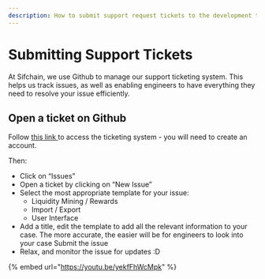 ```yaml
---
description: How to submit support request tickets to the development team on Github
---
```


# Submitting Support Tickets

At Sifchain, we use Github to manage our support ticketing system. This helps us track issues, as well as enabling engineers to have everything they need to resolve your issue efficiently.

## Open a ticket on Github&#x20;

Follow [this link ](https://github.com/Sifchain/Support-Tickets)to access the ticketing system - you will need to create an account.

Then:

* Click on “Issues”
* Open a ticket by clicking on “New Issue”
* Select the most appropriate template for your issue:&#x20;
  * Liquidity Mining / Rewards
  * Import / Export
  * User Interface
* Add a title, edit the template to add all the relevant information to your case. The more accurate, the easier will be for engineers to look into your case Submit the issue&#x20;
* Relax, and monitor the issue for updates :D

{% embed url="https://youtu.be/yekfFhWcMpk" %}
